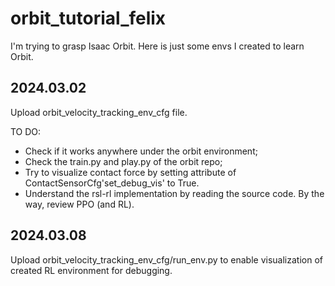 # orbit_tutorial_felix
I'm trying to grasp Isaac Orbit. Here is just some envs I created to learn Orbit.

## 2024.03.02
Upload orbit_velocity_tracking_env_cfg file. 

TO DO: 
- Check if it works anywhere under the orbit environment; 
- Check the train.py and play.py of the orbit repo; 
- Try to visualize contact force by setting attribute of ContactSensorCfg'set_debug_vis' to True.
- Understand the rsl-rl implementation by reading the source code. By the way, review PPO (and RL).

## 2024.03.08
Upload orbit_velocity_tracking_env_cfg/run_env.py to enable visualization of created RL environment for debugging.





